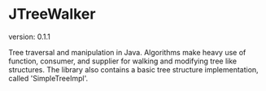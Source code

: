 JTreeWalker
==============
version: 0.1.1

Tree traversal and manipulation in Java. Algorithms make heavy use of function, consumer, and supplier for walking and modifying tree like structures. 
The library also contains a basic tree structure implementation, called 'SimpleTreeImpl'.